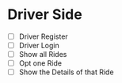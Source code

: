 # Driver Side
- [ ] Driver Register
- [ ] Driver Login
- [ ] Show all Rides
- [ ] Opt one Ride
- [ ] Show the Details of that Ride
